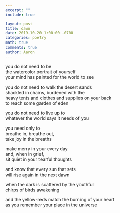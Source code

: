 ```yaml
---
excerpt: ""
include: true

layout: post
title: dawn
date: 2019-10-20 1:00:00 -0700
categories: poetry
math: true
comments: true
author: Aaron
---
```






you do not need to be  
the watercolor portrait of yourself  
your mind has painted for the world to see  

you do not need to walk the desert sands  
shackled in chains, burdened with the  
heavy tents and clothes and supplies on your back  
to reach some garden of eden  

you do not need to live up to  
whatever the world says it needs of you  

you need only to  
breathe in, breathe out,  
take joy in the breaths  

make merry in your every day  
and, when in grief,  
sit quiet in your tearful thoughts  

and know that every sun that sets  
will rise again in the next dawn  

when the dark is scattered by the youthful  
chirps of birds awakening  

and the yellow-reds match the burning of your heart  
as you remember your place in the universe

